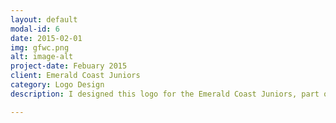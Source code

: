 ```yaml
---
layout: default
modal-id: 6
date: 2015-02-01
img: gfwc.png
alt: image-alt
project-date: Febuary 2015
client: Emerald Coast Juniors
category: Logo Design
description: I designed this logo for the Emerald Coast Juniors, part of the General Federation of Women's Club network. The group is targeting young girls and parents aiming to promote volunteering, developing young women, and improving the community. I provided a mini brand style guide with different logo treatments and brand colors. Here are the main logo (top) alternate badge style logo in full color and in one color. 

---
```

